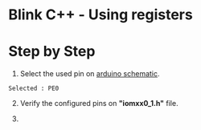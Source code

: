 # Blink C++ - Using registers

# Step by Step

1. Select the used pin on [arduino schematic](https://www.arduino.cc/en/uploads/Main/arduino-mega2560-schematic.pdf).

```
Selected : PE0
```

2. Verify the configured pins on **"iomxx0_1.h"** file.

3.

